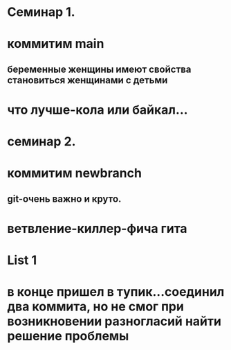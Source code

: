 # Семинар 1.
# коммитим main
## беременные женщины имеют свойства становиться женщинами с детьми
# что лучше-кола или байкал...
# семинар 2.
# коммитим newbranch
## git-очень важно и круто.
# ветвление-киллер-фича гита
# List 1
# в конце пришел в тупик...соединил два коммита, но не смог при возникновении разногласий найти решение проблемы